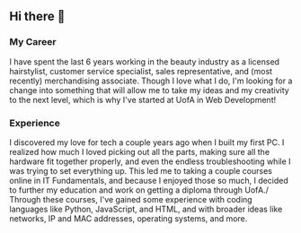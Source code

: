 ## Hi there 👋

### __My Career__

I have spent the last 6 years working in the beauty industry as a licensed hairstylist, customer service specialist, sales representative, and (most recently) merchandising associate. Though I love what I do, I'm looking for a change into something that will allow me to take my ideas and my creativity to the next level, which is why I've started at UofA in Web Development!

### __Experience__

I discovered my love for tech a couple years ago when I built my first PC. I realized how much I loved picking out all the parts, making sure all the hardware fit together properly, and even the endless troubleshooting while I was trying to set everything up. This led me to taking a couple courses online in IT Fundamentals, and because I enjoyed those so much, I decided to further my education and work on getting a diploma through UofA./
Through these courses, I've gained some experience with coding languages like Python, JavaScript, and HTML, and with broader ideas like networks, IP and MAC addresses, operating systems, and more.